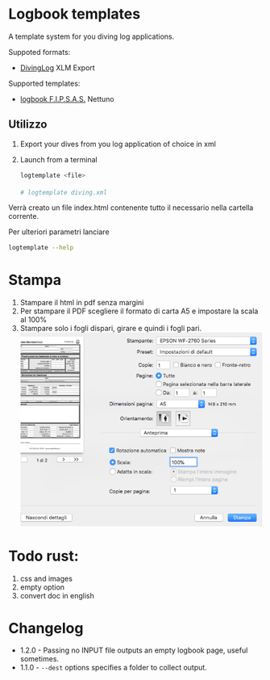 # Logbook templates

A template system for you diving log applications.

Suppoted formats:

*   [DivingLog][divinglog] XLM Export

Supported templates:

*   [logbook F.I.P.S.A.S.][fipsas] Nettuno

## Utilizzo

1.  Export your dives from you log application of choice in xml
2.  Launch from a terminal

    ```sh
    logtemplate <file>

    # logtemplate diving.xml
    ```

Verrà creato un file index.html contenente tutto il necessario nella cartella corrente.

Per ulteriori parametri lanciare

```sh
logtemplate --help
```


# Stampa

1.  Stampare il html in pdf senza margini
2.  Per stampare il PDF scegliere il formato di carta A5 e impostare la scala al 100%
3.  Stampare solo i fogli dispari, girare e quindi i fogli pari.
    ![print conf](docs/conf_print.png)

# Todo rust:

1.  css and images
2.  empty option
3.  convert doc in english

# Changelog

*   1.2.0 - Passing no INPUT file outputs an empty logbook page, useful sometimes.
*   1.1.0 - `--dest` options specifies a folder to collect output.


[divinglog]: http://divinglog.de/
[fipsas]: http://www.fipsas.it/didattica/didattica-subacquea/documenti-didattica-subacquea/logbook
[node]: https://nodejs.org
